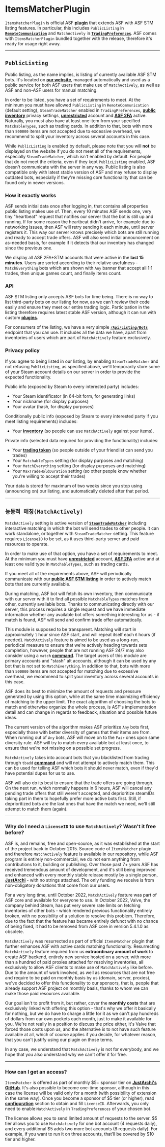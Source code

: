 # ItemsMatcherPlugin

`ItemsMatcherPlugin` is official ASF **[plugin](https://github.com/JustArchiNET/ArchiSteamFarm/wiki/Plugins)** that extends ASF with ASF STM listing features. In particular, this includes `PublicListing` in **[`RemoteCommunication`](https://github.com/JustArchiNET/ArchiSteamFarm/wiki/Configuration#remotecommunication)** and `MatchActively` in **[`TradingPreferences`](https://github.com/JustArchiNET/ArchiSteamFarm/wiki/Configuration#tradingpreferences)**. ASF comes with `ItemsMatcherPlugin` bundled together with the release, therefore it's ready for usage right away.

---

## `PublicListing`

Public listing, as the name implies, is listing of currently available ASF STM bots. It's located on **[our website](https://asf.justarchi.net/STM)**, managed automatically and used as a public service for both ASF users that make use of `MatchActively`, as well as ASF and non-ASF users for manual matching.

In order to be listed, you have a set of requirements to meet. At the minimum you must have allowed `PublicListing` in `RemoteCommunication` (default setting), `SteamTradeMatcher` enabled in `TradingPreferences`, **[public inventory](https://steamcommunity.com/my/edit/settings)** privacy settings, **[unrestricted](https://support.steampowered.com/kb_article.php?ref=3330-IAGK-7663)** account and **[ASF 2FA](https://github.com/JustArchiNET/ArchiSteamFarm/wiki/Two-factor-authentication#asf-2fa)** active. Naturally, you must also have at least one item from your specified `MatchableTypes`, such as trading cards. In addition to that, bots with more than `500000` items are not accepted due to excessive overhead, we recommend to split your inventory across several accounts in this case.

While `PublicListing` is enabled by default, please note that you will **not** be displayed on the website if you do not meet all of the requirements, especially `SteamTradeMatcher`, which isn't enabled by default. For people that do not meet the criteria, even if they kept `PublicListing` enabled, ASF doesn't communicate with the server in any way. Public listing is also compatible only with latest stable version of ASF and may refuse to display outdated bots, especially if they're missing core functionality that can be found only in newer versions.

### How it exactly works

ASF sends initial data once after logging in, that contains all properties public listing makes use of. Then, every 10 minutes ASF sends one, very tiny "heartbeat" request that notifies our server that the bot is still up and running. If for some reason the heartbeat didn't arrive, for example due to networking issues, then ASF will retry sending it each minute, until server registers it. This way our server knows precisely which bots are still running and ready to accept trade offers. ASF will also send initial announcement on as-needed basis, for example if it detects that our inventory has changed since the previous one.

We display all ASF 2FA+STM accounts that were active in the **last 15 minutes**. Users are sorted according to their relative usefulness - `MatchEverything` bots which are shown with `Any` banner that accept all 1:1 trades, then unique games count, and finally items count.

### API

ASF STM listing only accepts ASF bots for time being. There is no way to list third-party bots on our listing for now, as we can't review their code easily and ensure they meet our entire trading logic. Participation in the listing therefore requires latest stable ASF version, although it can run with custom **[plugins](https://github.com/JustArchiNET/ArchiSteamFarm/wiki/Plugins)**.

For consumers of the listing, we have a very simple **[`/Api/Listing/Bots`](https://asf.justarchi.net/Api/Listing/Bots)** endpoint that you can use. It includes all the data we have, apart from inventories of users which are part of `MatchActively` feature exclusively.

### Privacy policy

If you agree to being listed in our listing, by enabling `SteamTradeMatcher` and not refusing `PublicListing`, as specified above, we'll temporarily store some of your Steam account details on our server in order to provide the expected functionality.

Public info (exposed by Steam to every interested party) includes:
- Your Steam identificator (in 64-bit form, for generating links)
- Your nickname (for display purposes)
- Your avatar (hash, for display purposes)

Conditionally public info (exposed by Steam to every interested party if you meet listing requirements) includes:
- Your **[inventory](https://steamcommunity.com/my/inventory/#753_6)** (so people can use `MatchActively` against your items).

Private info (selected data required for providing the functionality) includes:
- Your **[trading token](https://steamcommunity.com/my/tradeoffers/privacy)** (so people outside of your friendlist can send you trades)
- Your `MatchableTypes` setting (for display purposes and matching)
- Your `MatchEverything` setting (for display purposes and matching)
- Your `MaxTradeHoldDuration` setting (so other people know whether you're willing to accept their trades)

Your data is stored for maximum of two weeks since you stop using (announcing on) our listing, and automatically deleted after that period.

---

## `능동적 매칭(MatchActively)`

`MatchActively` setting is active version of **[`SteamTradeMatcher`](https://github.com/JustArchiNET/ArchiSteamFarm/wiki/Trading#steamtradematcher)** including interactive matching in which the bot will send trades to other people. It can work standalone, or together with `SteamTradeMatcher` setting. This feature requires `LicenseID` to be set, as it uses third-party server and paid resources to operate.

In order to make use of that option, you have a set of requirements to meet. At the minimum you must have **[unrestricted](https://support.steampowered.com/kb_article.php?ref=3330-IAGK-7663)** account, **[ASF 2FA](https://github.com/JustArchiNET/ArchiSteamFarm/wiki/Two-factor-authentication#asf-2fa)** active and at least one valid type in `MatchableTypes`, such as trading cards.

If you meet all of the requirements above, ASF will periodically communicate with our **[public ASF STM listing](#publiclisting)** in order to actively match bots that are currently available.

During matching, ASF bot will fetch its own inventory, then communicate with our server with it to find all possible `MatchableTypes` matches from other, currently available bots. Thanks to communicating directly with our server, this process requires a single request and we have immediate information whether any available bot offers something interesting for us - if match is found, ASF will send and confirm trade offer automatically.

This module is supposed to be transparent. Matching will start in approximately `1` hour since ASF start, and will repeat itself each `6` hours (if needed). `MatchActively` feature is aimed to be used as a long-run, periodical measure to ensure that we're actively heading towards sets completion, however, people that are not running ASF 24/7 may also consider using a `match` **[command](https://github.com/JustArchiNET/ArchiSteamFarm/wiki/Commands)**. The target users of this module are primary accounts and "stash" alt accounts, although it can be used by any bot that is not set to `MatchEverything`. In addition to that, bots with more than `500000` items are not accepted for matching due to excessive overhead, we recommend to split your inventory across several accounts in this case.

ASF does its best to minimize the amount of requests and pressure generated by using this option, while at the same time maximizing efficiency of matching to the upper limit. The exact algorithm of choosing the bots to match and otherwise organize the whole process, is ASF's implementation detail and can change in regards to feedback, situation and possible future ideas.

The current version of the algorithm makes ASF prioritize `Any` bots first, especially those with better diversity of games that their items are from. When running out of `Any` bots, ASF will move on to the `Fair` ones upon same diversity rule. ASF will try to match every available bot at least once, to ensure that we're not missing on a possible set progress.

`MatchActively` takes into account bots that you blacklisted from trading through `tbadd` **[command](https://github.com/JustArchiNET/ArchiSteamFarm/wiki/Commands)** and will not attempt to actively match them. This can be used for telling ASF which bots it should never match, even if they'd have potential dupes for us to use.

ASF will also do its best to ensure that the trade offers are going through. On the next run, which normally happens in 6 hours, ASF will cancel any pending trade offers that still weren't accepted, and deprioritize steamIDs taking part in them to hopefully prefer more active bots first. Still, if deprioritized bots are the last ones that have the match we need, we'll still attempt to match them (again).

---

### Why do I need a `LicenseID` to use `MatchActively`? Wasn't it free before?

ASF is, and remains, free and open-source, as it was established at the start of the project back in October 2015. Source code of `ItemsMatcher` plugin and therefore `MatchActively` feature is available in our repository, while ASF program is entirely non-commercial, we do not earn anything from contributions to it, building or publishing. Over those past 7+ years ASF has received tremendous amount of development, and it's still being improved and enhanced with every monthly stable release mostly by a single person, **[JustArchi](https://github.com/JustArchi)** - with no strings attached. The only funding we receive is from non-obligatory donations that come from our users.

For a very long time, until October 2022, `MatchActively` feature was part of ASF core and available for everyone to use. In October 2022, Valve, the company behind Steam, has put very severe rate limits on fetching inventories of other bots - which rendered previous functionality entirely broken, with no possibility of a solution to resolve this problem. Therefore, due to the fact that the feature has became entirely defunct with no chance of being fixed, it had to be removed from ASF core in version 5.4.1.0 as obsolete.

`MatchActively` was resurrected as part of official `ItemsMatcher` plugin that further enhances ASF with active cards matching functionality. Resurrecting `MatchActively` feature required from us **extraordinary amount of work** to create ASF backend, entirely new service hosted on a server, with more than a hundred of paid proxies attached for resolving inventories, all exclusively to allow ASF clients to make use of `MatchActively` like before. Due to the amount of work involved, as well as resources that are not free and require to be paid on monthly basis by us (domain, server, proxies), we've decided to offer this functionality to our sponsors, that is, people that already support ASF project on monthly basis, thanks to whom we can make those paid resources available.

Our goal isn't to profit from it, but rather, cover the **monthly costs** that are exclusively linked with offering this option - that's why we offer it basically for nothing, but we do have to charge a little for it as we can't pay hundreds of dollars from our own pockets each month, just to make it available for you. We're not really in a position to discuss the price either, it's Valve that forced those costs upon us, and the alternative is to not have such feature available at all, which of course applies if you decide, for whatever reason, that you can't justify using our plugin on those terms.

In any case, we understand that `MatchActively` is not for everybody, and we hope that you also understand why we can't offer it for free.

---

### How can I get an access?

`ItemsMatcher` is offered as part of monthly $5+ sponsor tier on **[JustArchi's GitHub](https://github.com/sponsors/JustArchi)**. It's also possible to become one-time sponsor, although in this case the license will be valid only for a month (with possibility of extension in the same way). Once you become a sponsor of $5 tier (or higher), read **[configuration](https://github.com/JustArchiNET/ArchiSteamFarm/wiki/Configuration#licenseid)** section to obtain and fill `LicenseID`. Afterwards, you only need to enable `MatchActively` in `TradingPreferences` of your chosen bot.

The license allows you to send limited amount of requests to the server. $5 tier allows you to use `MatchActively` for one bot account (4 requests daily), and every additional $5 adds two more bot accounts (8 requests daily). For example, if you want to run it on three accounts, that'll be covered by $10 tier and higher.
